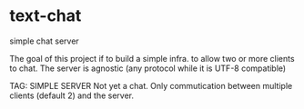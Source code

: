 # text-chat
simple chat server

The goal of this project if to build a simple infra. to allow two or more clients to chat. The server is agnostic (any protocol while it is UTF-8 compatible)

TAG: SIMPLE SERVER
Not yet a chat. Only commutication between multiple clients (default 2) and the server.

